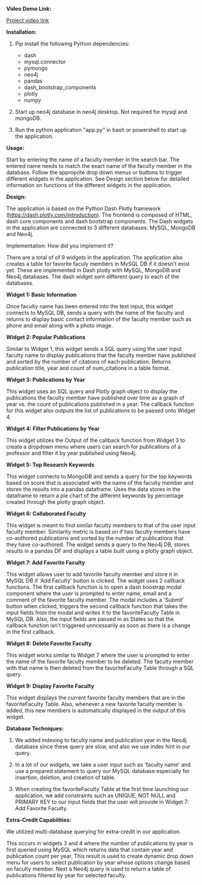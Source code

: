 


**Video Demo Link:**

[Project video link](https://mediaspace.illinois.edu/media/t/1_fmp49o66)

**Installation:**

1. Pip install the following Python dependencies:
    - dash
    - mysql.connector
    - pymongo
    - neo4j
    - pandas
    - dash_bootstrap_components
    - plotly
    - numpy
    
2. Start up neo4j database in neo4j desktop. Not required for mysql and mongoDB.
3. Run the python application "app.py" in bash or powershell to start up the application.

**Usage:**

Start by entering the name of a faculty member in the search bar. The entered name needs to match the exact name of the faculty member in the database. Follow the approprite drop down menus or buttons to trigger different widgets in the application. See Design section below for detailed information on functions of the different widgets in the application. 


**Design:** 

The application is based on the Python Dash Plotly framework (https://dash.plotly.com/introduction). The frontend is composed of HTML, dash core components and dash bootstrap components. The Dash widgets in the application are connected to 3 different databases: MySQL, MongoDB and Neo4j.  

Implementation: How did you implement it?

There are a total of of 9 widgets in the application. The application also creates a table for favorite faculy members in MySQL DB if it doesn't exist yet.  These are implemented in Dash plotly with MySQL, MongoDB and Neo4j databases.  The dash widget sent different query to each of the databases.

__Widget 1: Basic Information__

Once faculty name has been entered into the text input, this widget connects to MySQL DB, sends a query with the name of the faculty and returns to display basic contact information of the faculty member such as phone and email along with a photo image.


__Widget 2: Popular Publications__

Similar to Widget 1, this widget sends a SQL query using the user input faculty name to display publications that the faculty member have published and sorted by the number of citations of each publication. Returns publication title, year and count of num_citations in a table format. 


__Widget 3: Publications by Year__

This widget uses an SQL query and Plotly graph object to display the publications the faculty member have published over time as a graph of year vs. the count of publications published in a year. The callback function for this widget also outputs the list of publications to be passed onto Widget 4.


__Widget 4: Filter Publications by Year__

This widget utilizes the Output of the callback function from Widget 3 to create a dropdown menu where users can search for publications of a professor and filter it by year published using Neo4j.


__Widget 5: Top Research Keywords__

This widget connects to MongoDB and sends a query for the top keywords based on score that is associated with the name of the faculty member and stores the results into a pandas dataframe. Uses the data stores in the dataframe to return a pie chart of the different keywords by percentage created through the plotly graph object.


__Widget 6: Collaborated Faculty__

This widget is meant to find similar faculty members to that of the user input faculty member. Similarity metric is based on if two faculty members have co-authored publications and sorted by the number of publications that they have co-authored. The widget sends a query to the Neo4j DB, stores results in a pandas DF and displays a table built using a plotly graph object.

__Widget 7: Add Favorite Faculty__

This widget allows user to add favorite faculty member and store it in MySQL DB if 'Add Faculty' button is clicked. The widget uses 2 callback functions. The first callback function is to open a dash boostrap modal component where the user is prompted to enter name, email and a comment of the favorite faculty member. The modal includes a 'Submit' button when clicked, triggers the second callback function that takes the input fields from the modal and writes it to the favoriteFaculty Table in MySQL DB. Also, the input fields are passed in as States so that the callback function isn't triggered unncessarily as soon as there is a change in the first callback.

__Widget 8: Delete Favorite Faculty__

This widget works similar to Widget 7 where the user is prompted to enter the name of the favorite faculty member to be deleted. The faculty member with that name is then deleted from the favoriteFaculty Table through a SQL query.

__Widget 9: Display Favorite Faculty__

This widget displays the current favorite faculty members that are in the favoriteFaculty Table. Also, whenever a new favorite faculty member is added, this new members is automatically displayed in the output of this widget.


**Database Techniques:**

1. We added indexing to faculty name and publication year in the Neo4j database since these query are slow, and also we use index hint in our query.

2. In a lot of our widgets, we take a user input such as 'faculty name' and use a prepared statement to query our MySQL database especially for insertion, deletion, and creation of table.

3. When creating the favoriteFaculty Table at the first time launching our application, we add constraints such as UNIQUE, NOT NULL and PRIMARY KEY to our input fields that the user will provide in Widget 7: Add Favorite Faculty.

**Extra-Credit Capabilities:** 

We utilized multi-database querying for extra-credit in our application.

This occurs in widgets 3 and 4 where the number of publications by year is first queried using MySQL which returns data that contain year and publication count per year. This result is used to create dynamic drop down menu for users to select publication by year whose options change based on faculty member. Next a Neo4j query is used to return a table of publications filtered by year for selected faculty.


